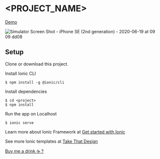 # <PROJECT_NAME>

[Demo](https://mrhieu.github.io/ionic-<PROJECT_NAME>)

![Simulator Screen Shot - iPhone SE (2nd generation) - 2020-06-19 at 09 09 dd08](https://user-images.githubusercontent.com/1593560/85087374-f69d9f00-b20f-11ea-9c0e-3c23d26d6b93.png)


## Setup

Clone or download this project.

Install Ionic CLI

```
$ npm install -g @ionic/cli
```

Install dependencies

```
$ cd <project>
$ npm install
```

Run the app on Localhost

```
$ ionic serve
```

Learn more about Ionic Framework at [Get started with Ionic](https://ionicframework.com/getting-started/)

See more Ionic templates at [Take That Design](https://takethatdesign.com)

  [Buy me a drink ☕️ ?](https://www.paypal.me/mrhieu)

